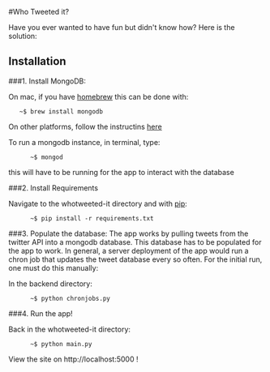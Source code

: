 #Who Tweeted it?

Have you ever wanted to have fun but didn't know how?
Here is the solution:

Installation
--------------------

###1. Install MongoDB:

On mac, if you have [homebrew](http://brew.sh/) this can be done with:

````shell
   ~$ brew install mongodb
````

On other platforms, follow the instructins [here](http://docs.mongodb.org/manual/installation/)

To run a mongodb instance, in terminal, type:

````shell
      ~$ mongod
````
this will have to be running for the app to interact with the database


###2. Install Requirements

Navigate to the whotweeted-it directory and with [pip](http://pip.readthedocs.org/en/latest/installing.html):

````shell
      ~$ pip install -r requirements.txt
````

###3. Populate the database:
The app works by pulling tweets from the twitter API into a mongodb database. 
This database has to be populated for the app to work. In general, a server
deployment of the app would run a chron job that updates the tweet database
every so often. For the initial run, one must do this manually:

In the backend directory: 

````shell
      ~$ python chronjobs.py 
````

###4. Run the app!

Back in the whotweeted-it directory:

````shell
      ~$ python main.py
````
View the site on http://localhost:5000   !

